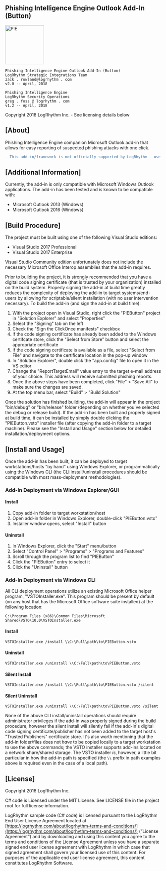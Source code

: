 ## Phishing Intelligence Engine Outlook Add-In (Button)
<img src="https://user-images.githubusercontent.com/16614015/38744998-92b3109e-3f00-11e8-89bb-b6b8ee3d27a4.png" width="125px" alt="PIE">

```
Phishing Intelligence Engine Outlook Add-In (Button)
LogRhythm Strategic Integrations Team
zack . rowland@logrhythm . com
v2.0 -- April, 2018

Phishing Intelligence Engine
LogRhythm Security Operations
greg . foss @ logrhythm . com
v1.2 -- April, 2018
```
Copyright 2018 LogRhythm Inc. - See licensing details below

## [About]

Phishing Intelligence Engine companion Microsoft Outlook add-in that allows for easy reporting of suspected phishing attacks with one click.

```diff
- This add-in/framework is not officially supported by LogRhythm - use at your own risk!
```

## [Additional Information]

Currently, the add-in is only compatible with Microsoft Windows Outlook applications. The add-in has been tested and is known to be compatible with:
* Microsoft Outlook 2013 &#40;Windows&#41;
* Microsoft Outlook 2016 &#40;Windows&#41;

## [Build Procedure]

The project must be built using one of the following Visual Studio editions:
* Visual Studio 2017 Professional
* Visual Studio 2017 Enterprise

Visual Studio Community edition unfortunately does not include the necessary Microsoft Office Interop assemblies that the add-in requires.

Prior to building the project, it is strongly recommended that you have a digital code signing certificate (that is trusted by your organization) installed on the build system. Properly signing the add-in at build time greatly reduces the complexity of deploying the add-in to target systems/end-users by allowing for scriptable/silent installation (with no user intervention necessary). To build the add-in (and sign the add-in at build time):
1. With the project open in Visual Studio, right click the "PIEButton" project in "Solution Explorer" and select "Properties"
2. Select the "Signing" tab on the left
3. Check the "Sign the ClickOnce manifests" checkbox
4. If the code signing certificate has already been added to the Windows certifcate store, click the "Select from Store" button and select the appropriate certificate
5. If the code signing certificate is available as a file, select "Select from File" and navigate to the certificate location in the pop-up window
6. In "Solution Explorer", double click the "app.config" file to open it in the VS editor
7. Change the "ReportTargetEmail" value entry to the target e-mail address of your choice. This address will receive submitted phishing reports.
8. Once the above steps have been completed, click "File" > "Save All" to make sure the changes are saved.
9. At the top menu bar, select "Build" > "Build Solution"

Once the solution has finished building, the add-in will appear in the project "bin/debug" or "bin/release" folder (depending on whether you've selected the debug or release build). If the add-in has been built and properly signed at build time, it can be installed by simply double clicking the "PIEButton.vsto" installer file (after copying the add-in folder to a target machine). Please see the "Install and Usage" section below for detailed installation/deployment options.

## [Install and Usage]

Once the add-in has been built, it can be deployed to target workstations/hosts "by hand" using Windows Explorer, or programmatically using the Windows CLI (the CLI install/uninstall procedures should be compatible with most mass-deployment methodologies).
### Add-In Deployment via Windows Explorer/GUI
#### Install
1. Copy add-in folder to target workstation/host
2. Open add-in folder in Windows Explorer, double-click "PIEButton.vsto"
3. Installer window opens, select "Install" button
#### Uninstall
1. In Windows Explorer, click the "Start" menu/button
2. Select "Control Panel" > "Programs" > "Programs and Features"
3. Scroll through the program list to find "PIEButton"
4. Click the "PIEButton" entry to select it
5. Click the "Uninstall" button


### Add-In Deployment via Windows CLI
All CLI deployment operations utilize an existing Microsoft Office helper program, "VSTOInstaller.exe". This program should be present by default (on any host that has the Microsoft Office software suite installed) at the following location:
```
C:\Program Files (x86)\Common Files\Microsoft Shared\VSTO\10.0\VSTOInstaller.exe
```
#### Install
`VSTOInstaller.exe /install \\C:\Full\path\to\PIEButton.vsto`
#### Uninstall
`VSTOInstaller.exe /uninstall \\C:\Full\path\to\PIEButton.vsto`
#### Silent Install
`VSTOInstaller.exe /install \\C:\Full\path\to\PIEButton.vsto /silent`
#### Silent Uninstall
`VSTOInstaller.exe /uninstall \\C:\Full\path\to\PIEButton.vsto /silent`

None of the above CLI install/uninstall operations should require administrator privileges if the add-in was properly signed during the build procedure, however the silent install will silently fail if the add-in's digital code signing certificate/publisher has not been added to the target host's "Trusted Publishers" certificate store. It's also worth mentioning that the add-in folder/files does not *have* to be copied locally to a target workstation to use the above commands; the VSTO installer supports add-ins located on a network share/shared storage. The VSTO installer *is*, however, a little bit particular in how the add-in path is specified (the `\\` prefix in path examples above is required even in the case of a local path).

## [License]

Copyright 2018 LogRhythm Inc.   

C# code is Licensed under the MIT License. See LICENSE file in the project root for full license information.

LogRhythm sample code (C# code) is licensed pursuant to the LogRhythm End User License Agreement located at [https://logrhythm.com/about/logrhythm-terms-and-conditions/](https://logrhythm.com/about/logrhythm-terms-and-conditions/) (“License Agreement”) and by downloading and using this content you agree to the terms and conditions of the License Agreement unless you have a separate signed end user license agreement with LogRhythm in which case that signed agreement shall govern your licensed use of this content. For purposes of the applicable end user license agreement, this content constitutes LogRhythm Software.